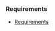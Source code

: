 ### Requirements
- [Requirements](https://sapphire-beryllium-8fb.notion.site/Rockettutor-Technical-Interview-17502a9323678092a63cf2e35425de17)
